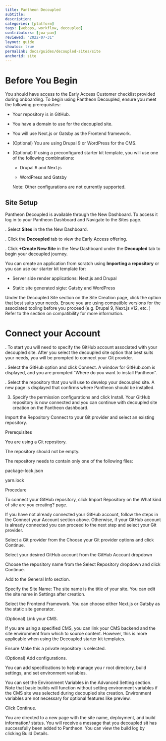 ```yaml
---
title: Pantheon Decoupled
subtitle: 
description: 
categories: [platform]
tags: [webops, workflow, decoupled]
contributors: [joa-pan]
reviewed: "2022-07-31"
layout: guide
showtoc: true
permalink: docs/guides/decoupled-sites/site
anchorid: site
---
```


# Before You Begin

You should have access to the Early Access Customer checklist provided during onboarding. To begin using Pantheon Decoupled, ensure you meet the following prerequisites:

* Your repository is in GitHub.

* You have a domain to use for the decoupled site.

* You will use Next.js or Gatsby as the Frontend framework.

* (Optional) You are using Drupal 9 or WordPress for the CMS.

* (Optional) If using a preconfigured starter kit template, you will use one of the following combinations:

    * Drupal 9 and Next.js

    * WordPress and Gatsby

    Note: Other configurations are not currently supported. 



## Site Setup

Pantheon Decoupled is available through the New Dashboard. To access it log in to your Pantheon Dashboard and Navigate to the Sites page. 

. Select **Sites** in the the New Dashboard. 

. Click the **Decoupled** tab to view the Early Access offering. 

. Click **+Create New Site** in the New Dashboard  under the **Decoupled** tab to begin your decoupled journey. 


You can create an application from scratch using **Importing a repository** or you can use our starter kit template for:

* Server side render applications: Next.js and Drupal

* Static site generated sigte: Gatsby and WordPress

Under the Decoupled Site section on the Site Creation page, click the option that best suits your needs. Ensure you are using compatible versions for the associated tooling before you proceed (e.g. Drupal 9, Next.js v12, etc. ) Refer to the section on compatibility for more information.

# Connect your Account

. To start you will need to specify the GitHub account associated with your decoupled site. After you select the decoupled site option that best suits your needs, you will be prompted to connect your Git provider. 

. Select the GitHub option and click Connect. A window for GitHub.com is displayed, and you are prompted “Where do you want to install Pantheon”. 

. Select the repository that you will use to develop your decoupled site. A new page is displayed that confirms where Pantheon should be installed. 

3. Specify the permission configurations and click Install. Your GitHub repository is now connected and you can continue with decoupled site creation on the Pantheon dashboard. 




Import the Repository
Connect to your Git provider and select an existing repository.

Prerequisites

You are using a Git repository.

The repository should not be empty.

The repository needs to contain only one of the following files:

package-lock.json

yarn.lock

Procedure

To connect your GitHub repository, click Import Repository on the What kind of site are you creating? page.

If you have not already connected your GitHub account, follow the steps in the Connect your Account section above. Otherwise, if your GitHub account is already connected you can proceed to the next step and select your Git provider.

Select a Git provider from the Choose your Git provider options and click Continue.

Select your desired GitHub account from the GitHub Account dropdown 

Choose the repository name from the Select Repository dropdown and click Continue.

Add to the General Info section.

Specify the Site Name: The site name is the title of your site. You can edit the site name in Settings after creation. 

Select the Frontend Framework. You can choose either Next.js or Gatsby as the static site generator.

(Optional) Link your CMS.

 If you are using a specified CMS, you can link your CMS backend and the site environment from which to source content. However, this is more applicable when using the Decoupled starter kit templates.

Ensure Make this a private repository is selected.

 (Optional) Add configurations.

You can add specifications to help manage you r root directory, build settings, and set environment variables. 

You can set the Environment Variables in the Advanced Setting section. Note that basic builds will function without setting environment variables if the CMS site was selected during decoupled site creation. Environment variables are not necessary for optional features like preview.


Click Continue.

You are directed to a new page with the site name, deployment, and build information/ status. You will receive a message that you decoupled sit has successfully been added to Pantheon. You can view the build log by clicking Build Details.